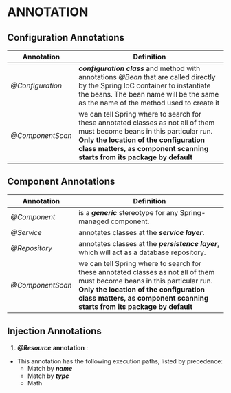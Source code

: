 # ANNOTATION
##  **Configuration Annotations**

|  Annotation |  Definition |   
|---|---|
|  _@Configuration_ |   _**configuration class**_ and method with annotations _@Bean_ that are called directly by the Spring IoC container to instantiate the beans. The bean name will be the same as the name of the method used to create it |
| _@ComponentScan_  |  we can tell Spring where to search for these annotated classes as not all of them must become beans in this particular run. **Only the location of the configuration class matters, as component scanning starts from its package by default** | 

## **Component Annotations**

| Annotation  | Definition  | 
|---|---|
|_@Component_|is a _**generic**_ stereotype for any Spring-managed component.|
|_@Service_|annotates classes at the _**service layer**_.|
|_@Repository_|annotates classes at the _**persistence layer**_, which will act as a database repository.|
| _@ComponentScan_  |  we can tell Spring where to search for these annotated classes as not all of them must become beans in this particular run. **Only the location of the configuration class matters, as component scanning starts from its package by default** | 

## **Injection Annotations**
1. _**@Resource**_ **annotation** :
- This annotation has the following execution paths, listed by precedence:
	- Match by _**name**_
	- Match by _**type**_
	- Math





<!--stackedit_data:
eyJoaXN0b3J5IjpbMTM2MzA0MDYzMCwtMTU2MjY1NDY5OCwxMj
A0Njg0NTM5LDkzODQwNTAzMywtMjA2MjU3MTMwNCw0MTkxNDQ2
ODEsMjQxMzMzNDU0XX0=
-->